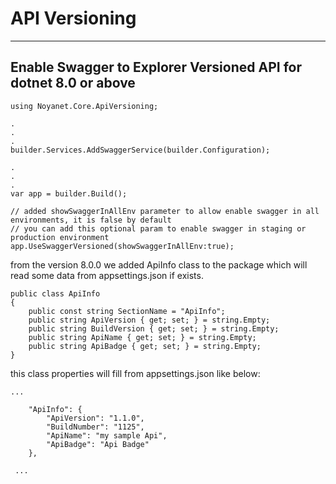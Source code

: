 ﻿# API Versioning
---
Enable Swagger to Explorer Versioned API for dotnet 8.0 or above
---
```
using Noyanet.Core.ApiVersioning;

.
.
.
builder.Services.AddSwaggerService(builder.Configuration);

.
.
.
var app = builder.Build();

// added showSwaggerInAllEnv parameter to allow enable swagger in all environments, it is false by default
// you can add this optional param to enable swagger in staging or production environment
app.UseSwaggerVersioned(showSwaggerInAllEnv:true);  
```

from the version 8.0.0 we added ApiInfo class to the package which will read some data from appsettings.json if exists.

```
public class ApiInfo
{
    public const string SectionName = "ApiInfo";
    public string ApiVersion { get; set; } = string.Empty;
    public string BuildVersion { get; set; } = string.Empty;
    public string ApiName { get; set; } = string.Empty;
    public string ApiBadge { get; set; } = string.Empty;
}
```

this class properties will fill from appsettings.json like below:

```
...

    "ApiInfo": {
        "ApiVersion": "1.1.0",
        "BuildNumber": "1125",
        "ApiName": "my sample Api",
        "ApiBadge": "Api Badge"
    },

 ...
```